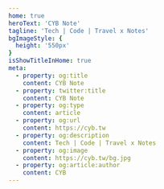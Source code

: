 ```yaml
---
home: true
heroText: 'CYB Note'
tagline: 'Tech | Code | Travel x Notes'
bgImageStyle: {
  height: '550px'
}
isShowTitleInHome: true
meta:
  - property: og:title
    content: CYB Note
  - property: twitter:title
    content: CYB Note
  - property: og:type
    content: article
  - property: og:url
    content: https://cyb.tw
  - property: og:description
    content: Tech | Code | Travel x Notes
  - property: og:image
    content: https://cyb.tw/bg.jpg
  - property: og:article:author
    content: CYB
---
```

